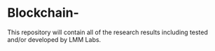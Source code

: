 # Blockchain-
This repository will contain all of the research results including tested and/or developed by LMM Labs.
